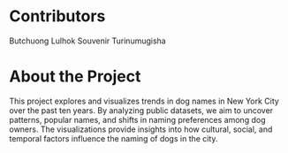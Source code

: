 # Contributors

Butchuong Lulhok
Souvenir Turinumugisha

# About the Project

This project explores and visualizes trends in dog names in New York City over the past ten years. By analyzing public datasets, we aim to uncover patterns, popular names, and shifts in naming preferences among dog owners. The visualizations provide insights into how cultural, social, and temporal factors influence the naming of dogs in the city.